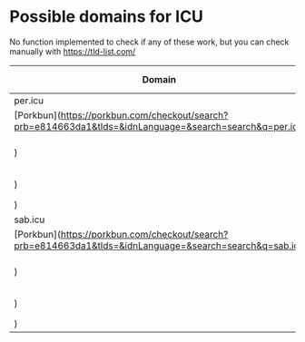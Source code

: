# Possible domains for ICU

No function implemented to check if any of these work, but you can check manually with https://tld-list.com/

| Domain | Porkbun | NameCheap | Google Domains |
|---|---|---|---|
| per.icu | [Porkbun](https://porkbun.com/checkout/search?prb=e814663da1&tlds=&idnLanguage=&search=search&q=per.icu) | [Namecheap](https://www.namecheap.com/domains/registration/results/?domain=per.icu) | [Google](https://domains.google.com/registrar/search?searchTerm=per.icu) |
| sab.icu | [Porkbun](https://porkbun.com/checkout/search?prb=e814663da1&tlds=&idnLanguage=&search=search&q=sab.icu) | [Namecheap](https://www.namecheap.com/domains/registration/results/?domain=sab.icu) | [Google](https://domains.google.com/registrar/search?searchTerm=sab.icu) |
